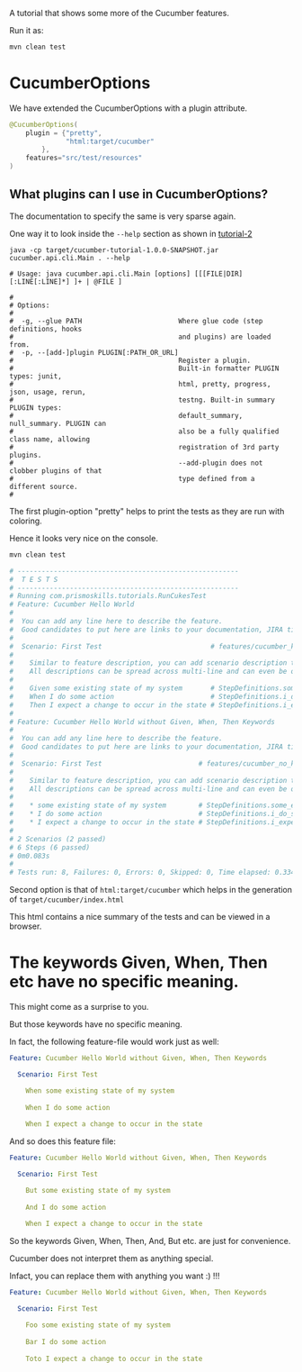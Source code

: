 
A tutorial that shows some more of the Cucumber features.

Run it as:

```bash
mvn clean test
```

# CucumberOptions

We have extended the CucumberOptions with a plugin attribute.
```java
@CucumberOptions(
    plugin = {"pretty",
              "html:target/cucumber"
        },
    features="src/test/resources"
)
```

## What plugins can I use in CucumberOptions?

The documentation to specify the same is very sparse again.

One way it to look inside the `--help` section as shown in [tutorial-2](../tutorial-2)

```
java -cp target/cucumber-tutorial-1.0.0-SNAPSHOT.jar cucumber.api.cli.Main . --help

# Usage: java cucumber.api.cli.Main [options] [[[FILE|DIR][:LINE[:LINE]*] ]+ | @FILE ]

# 
# Options:
# 
#  -g, --glue PATH                        Where glue code (step definitions, hooks
#                                         and plugins) are loaded from.
#  -p, --[add-]plugin PLUGIN[:PATH_OR_URL]
#                                         Register a plugin.
#                                         Built-in formatter PLUGIN types: junit,
#                                         html, pretty, progress, json, usage, rerun,
#                                         testng. Built-in summary PLUGIN types:
#                                         default_summary, null_summary. PLUGIN can
#                                         also be a fully qualified class name, allowing
#                                         registration of 3rd party plugins.
#                                         --add-plugin does not clobber plugins of that 
#                                         type defined from a different source.
#
```

The first plugin-option "pretty" helps to print the tests as they are run with coloring.

Hence it looks very nice on the console.

```bash
mvn clean test

# -------------------------------------------------------
#  T E S T S
# -------------------------------------------------------
# Running com.prismoskills.tutorials.RunCukesTest
# Feature: Cucumber Hello World
#  
#  You can add any line here to describe the feature.
#  Good candidates to put here are links to your documentation, JIRA tickets, surveys etc.
#
#  Scenario: First Test                           # features/cucumber_keywords.feature:7
#    
#    Similar to feature description, you can add scenario description too.
#    All descriptions can be spread across multi-line and can even be out-of-indent !
#
#    Given some existing state of my system       # StepDefinitions.some_existing_state_of_my_system()
#    When I do some action                        # StepDefinitions.i_do_some_action()
#    Then I expect a change to occur in the state # StepDefinitions.i_expect_a_change_to_occur_in_the_state()
# 
# Feature: Cucumber Hello World without Given, When, Then Keywords
#  
#  You can add any line here to describe the feature.
#  Good candidates to put here are links to your documentation, JIRA tickets, surveys etc.
#
#  Scenario: First Test                        # features/cucumber_no_keywords.feature:7
#    
#    Similar to feature description, you can add scenario description too.
#    All descriptions can be spread across multi-line and can even be out-of-indent !
#
#    * some existing state of my system        # StepDefinitions.some_existing_state_of_my_system()
#    * I do some action                        # StepDefinitions.i_do_some_action()
#    * I expect a change to occur in the state # StepDefinitions.i_expect_a_change_to_occur_in_the_state()
#
# 2 Scenarios (2 passed)
# 6 Steps (6 passed)
# 0m0.083s
#
# Tests run: 8, Failures: 0, Errors: 0, Skipped: 0, Time elapsed: 0.334 sec
```

Second option is that of `html:target/cucumber` which helps in the generation of `target/cucumber/index.html`

This html contains a nice summary of the tests and can be viewed in a browser.


# The keywords Given, When, Then etc have no specific meaning.

This might come as a surprise to you.

But those keywords have no specific meaning.

In fact, the following feature-file would work just as well:

```yaml
Feature: Cucumber Hello World without Given, When, Then Keywords

  Scenario: First Test

    When some existing state of my system
 	
    When I do some action
 	
    When I expect a change to occur in the state
```

And so does this feature file:
```yaml
Feature: Cucumber Hello World without Given, When, Then Keywords

  Scenario: First Test

    But some existing state of my system
 	
    And I do some action
 	
    When I expect a change to occur in the state
```


So the keywords Given, When, Then, And, But etc. are just for convenience.

Cucumber does not interpret them as anything special.

Infact, you can replace them with anything you want :) !!!
```yaml
Feature: Cucumber Hello World without Given, When, Then Keywords

  Scenario: First Test

    Foo some existing state of my system
 	
    Bar I do some action
 	
    Toto I expect a change to occur in the state
```
